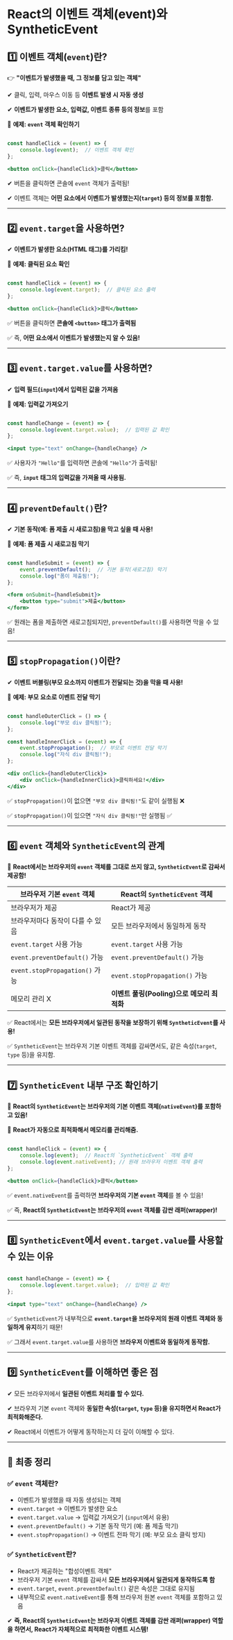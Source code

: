 React의 이벤트 객체(event)와 SyntheticEvent 
===


## **1️⃣ 이벤트 객체(`event`)란?**

👉 **"이벤트가 발생했을 때, 그 정보를 담고 있는 객체"**

✔ 클릭, 입력, 마우스 이동 등 **이벤트 발생 시 자동 생성**

✔ **이벤트가 발생한 요소, 입력값, 이벤트 종류 등의 정보**를 포함

📌 **예제: `event` 객체 확인하기**

```jsx

const handleClick = (event) => {
    console.log(event);  // 이벤트 객체 확인
};

<button onClick={handleClick}>클릭</button>

```

✔ 버튼을 클릭하면 콘솔에 `event` 객체가 출력됨!

✔ 이벤트 객체는 **어떤 요소에서 이벤트가 발생했는지(`target`) 등의 정보를 포함함.**

---

## **2️⃣ `event.target`을 사용하면?**

✔ **이벤트가 발생한 요소(HTML 태그)를 가리킴!**

📌 **예제: 클릭된 요소 확인**

```jsx

const handleClick = (event) => {
    console.log(event.target);  // 클릭된 요소 출력
};

<button onClick={handleClick}>클릭</button>

```

✅ 버튼을 클릭하면 **콘솔에 `<button>` 태그가 출력됨**

✅ 즉, **어떤 요소에서 이벤트가 발생했는지 알 수 있음!**

---

## **3️⃣ `event.target.value`를 사용하면?**

✔ **입력 필드(`input`)에서 입력된 값을 가져옴**

📌 **예제: 입력값 가져오기**

```jsx

const handleChange = (event) => {
    console.log(event.target.value);  // 입력된 값 확인
};

<input type="text" onChange={handleChange} />

```

✅ 사용자가 `"Hello"`를 입력하면 콘솔에 `"Hello"`가 출력됨!

✅ 즉, **`input` 태그의 입력값을 가져올 때 사용됨.**

---

## **4️⃣ `preventDefault()`란?**

✔ **기본 동작(예: 폼 제출 시 새로고침)을 막고 싶을 때 사용!**

📌 **예제: 폼 제출 시 새로고침 막기**

```jsx

const handleSubmit = (event) => {
    event.preventDefault();  // 기본 동작(새로고침) 막기
    console.log("폼이 제출됨!");
};

<form onSubmit={handleSubmit}>
    <button type="submit">제출</button>
</form>

```

✅ 원래는 폼을 제출하면 새로고침되지만, `preventDefault()`를 사용하면 막을 수 있음!

---

## **5️⃣ `stopPropagation()`이란?**

✔ **이벤트 버블링(부모 요소까지 이벤트가 전달되는 것)을 막을 때 사용!**

📌 **예제: 부모 요소로 이벤트 전달 막기**

```jsx

const handleOuterClick = () => {
    console.log("부모 div 클릭됨!");
};

const handleInnerClick = (event) => {
    event.stopPropagation();  // 부모로 이벤트 전달 막기
    console.log("자식 div 클릭됨!");
};

<div onClick={handleOuterClick}>
    <div onClick={handleInnerClick}>클릭하세요!</div>
</div>

```

✅ `stopPropagation()`이 없으면 `"부모 div 클릭됨!"`도 같이 실행됨 ❌

✅ `stopPropagation()`이 있으면 `"자식 div 클릭됨!"`만 실행됨 ✅

---

## **6️⃣ `event` 객체와 `SyntheticEvent`의 관계**

📌 **React에서는 브라우저의 `event` 객체를 그대로 쓰지 않고, `SyntheticEvent`로 감싸서 제공함!**

| **브라우저 기본 `event` 객체** | **React의 `SyntheticEvent` 객체** |
| --- | --- |
| 브라우저가 제공 | React가 제공 |
| 브라우저마다 동작이 다를 수 있음 | 모든 브라우저에서 동일하게 동작 |
| `event.target` 사용 가능 | `event.target` 사용 가능 |
| `event.preventDefault()` 가능 | `event.preventDefault()` 가능 |
| `event.stopPropagation()` 가능 | `event.stopPropagation()` 가능 |
| 메모리 관리 X | **이벤트 풀링(Pooling)으로 메모리 최적화** |

✅ React에서는 **모든 브라우저에서 일관된 동작을 보장하기 위해 `SyntheticEvent`를 사용!**

✅ `SyntheticEvent`는 브라우저 기본 이벤트 객체를 감싸면서도, 같은 속성(`target`, `type` 등)을 유지함.

---

## **7️⃣ `SyntheticEvent` 내부 구조 확인하기**

📌 **React의 `SyntheticEvent`는 브라우저의 기본 이벤트 객체(`nativeEvent`)를 포함하고 있음!**

📌 **React가 자동으로 최적화해서 메모리를 관리해줌.**

```jsx

const handleClick = (event) => {
    console.log(event);  // React의 `SyntheticEvent` 객체 출력
    console.log(event.nativeEvent); // 원래 브라우저 이벤트 객체 출력
};

<button onClick={handleClick}>클릭</button>

```

✅ `event.nativeEvent`를 출력하면 **브라우저의 기본 `event` 객체**를 볼 수 있음!

✅ 즉, **React의 `SyntheticEvent`는 브라우저의 `event` 객체를 감싼 래퍼(wrapper)!**

---

## **8️⃣ `SyntheticEvent`에서 `event.target.value`를 사용할 수 있는 이유**

```jsx

const handleChange = (event) => {
    console.log(event.target.value);  // 입력된 값 확인
};

<input type="text" onChange={handleChange} />

```

✅ `SyntheticEvent`가 내부적으로 **`event.target`을 브라우저의 원래 이벤트 객체와 동일하게 유지**하기 때문!

✅ 그래서 `event.target.value`를 사용하면 **브라우저 이벤트와 동일하게 동작함.**

---

## **9️⃣ `SyntheticEvent`를 이해하면 좋은 점**

✔ 모든 브라우저에서 **일관된 이벤트 처리를 할 수 있다.**

✔ 브라우저 기본 `event` 객체와 **동일한 속성(`target`, `type` 등)을 유지하면서 React가 최적화해준다.**

✔ React에서 이벤트가 어떻게 동작하는지 더 깊이 이해할 수 있다.

---

## **🏁 최종 정리**

### **✅ `event` 객체란?**

- 이벤트가 발생했을 때 자동 생성되는 객체
- `event.target` → 이벤트가 발생한 요소
- `event.target.value` → 입력값 가져오기 (`input`에서 유용)
- `event.preventDefault()` → 기본 동작 막기 (예: 폼 제출 막기)
- `event.stopPropagation()` → 이벤트 전파 막기 (예: 부모 요소 클릭 방지)

### **✅ `SyntheticEvent`란?**

- React가 제공하는 "합성이벤트 객체"
- 브라우저 기본 `event` 객체를 감싸서 **모든 브라우저에서 일관되게 동작하도록 함**
- `event.target`, `event.preventDefault()` 같은 속성은 그대로 유지됨
- 내부적으로 `event.nativeEvent`를 통해 브라우저 원본 `event` 객체를 포함하고 있음

✔ **즉, React의 `SyntheticEvent`는 브라우저 이벤트 객체를 감싼 래퍼(wrapper) 역할을 하면서, React가 자체적으로 최적화한 이벤트 시스템!** 
